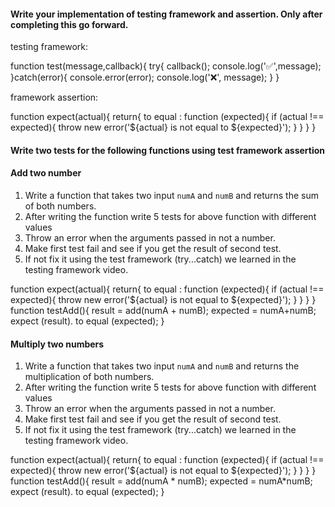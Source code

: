 
#### Write your implementation of testing framework and assertion. Only after completing this go forward.
testing framework:

function test(message,callback){
    try{
        callback();
        console.log('✅',message); 
    }catch(error){
        console.error(error);
        console.log('❌', message);
    }
}

framework assertion:

function expect(actual){
    return{
        to equal : function (expected){
            if (actual !== expected){
                throw new error('${actual} is not equal to ${expected}');
            }
        }
    }
}
#### Write two tests for the following functions using test framework assertion

#### Add two number

1. Write a function that takes two input `numA` and `numB` and returns the sum of both numbers.
2. After writing the function write 5 tests for above function with different values
3. Throw an error when the arguments passed in not a number.
4. Make first test fail and see if you get the result of second test.
5. If not fix it using the test framework (try...catch) we learned in the testing framework video.


function expect(actual){
    return{
        to equal : function (expected){
            if (actual !== expected){
                throw new error('${actual} is not equal to ${expected}');
            }
        }
    }
}
function testAdd(){
    result = add(numA + numB);
    expected = numA+numB;
    expect (result). to equal (expected);
}

#### Multiply two numbers

1. Write a function that takes two input `numA` and `numB` and returns the multiplication of both numbers.
2. After writing the function write 5 tests for above function with different values
3. Throw an error when the arguments passed in not a number.
4. Make first test fail and see if you get the result of second test.
5. If not fix it using the test framework (try...catch) we learned in the testing framework video.

function expect(actual){
    return{
        to equal : function (expected){
            if (actual !== expected){
                throw new error('${actual} is not equal to ${expected}');
            }
        }
    }
}
function testAdd(){
    result = add(numA * numB);
    expected = numA*numB;
    expect (result). to equal (expected);
}
